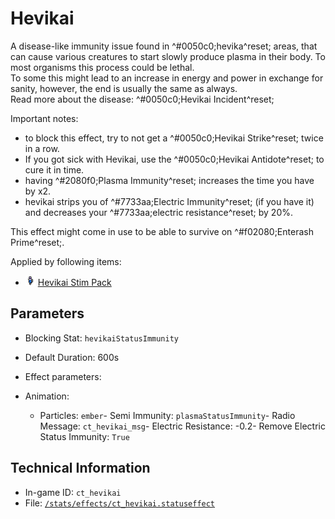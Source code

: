 # Hevikai

A disease-like immunity issue found in ^#0050c0;hevika^reset; areas, that can cause various creatures to start slowly produce plasma in their body. To most organisms this process could be lethal.  
To some this might lead to an increase in energy and power in exchange for sanity, however, the end is usually the same as always.  
Read more about the disease: ^#0050c0;Hevikai Incident^reset;

Important notes:

- to block this effect, try to not get a ^#0050c0;Hevikai Strike^reset; twice in a row.
- If you got sick with Hevikai, use the ^#0050c0;Hevikai Antidote^reset; to cure it in time.
- having ^#2080f0;Plasma Immunity^reset; increases the time you have by x2.
- hevikai strips you of ^#7733aa;Electric Immunity^reset; (if you have it) and decreases your ^#7733aa;electric resistance^reset; by 20%.

This effect might come in use to be able to survive on ^#f02080;Enterash Prime^reset;.

Applied by following items:

- <img src="https://raw.githubusercontent.com/Ceterai/Enternia/main/items/generic/other/ct_hevikai_stim.png" alt="Hevikai Stim Pack icon" loading="lazy" height=16px width="auto" /> [Hevikai Stim Pack](https://ceterai.github.io/MyEnternia/Wiki/HevikaiStimPack)

## Parameters

- Blocking Stat: `hevikaiStatusImmunity`
- Default Duration: 600s
- Effect parameters: 

- Animation: 

  - Particles: `ember`- Semi Immunity: `plasmaStatusImmunity`- Radio Message: `ct_hevikai_msg`- Electric Resistance: -0.2- Remove Electric Status Immunity: `True`

## Technical Information

- In-game ID: `ct_hevikai`
- File: [`/stats/effects/ct_hevikai.statuseffect`](https://github.com/Ceterai/Enternia/blob/main/stats/effects/ct_hevikai.statuseffect)
